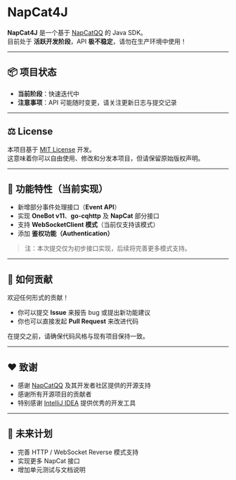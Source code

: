 # NapCat4J

**NapCat4J** 是一个基于 [NapCatQQ](https://github.com/NapNeko/NapCatQQ) 的 Java SDK。  
目前处于 **活跃开发阶段**，API **极不稳定**，请勿在生产环境中使用！

---

## 📦 项目状态
- **当前阶段**：快速迭代中
- **注意事项**：API 可能随时变更，请关注更新日志与提交记录

---

## ⚖️ License
本项目基于 [MIT License](./LICENSE) 开发。  
这意味着你可以自由使用、修改和分发本项目，但请保留原始版权声明。

---

## 🚀 功能特性（当前实现）
- 新增部分事件处理接口（**Event API**）
- 实现 **OneBot v11**、**go-cqhttp** 及 **NapCat** 部分接口
- 支持 **WebSocketClient 模式**（当前仅支持该模式）
- 添加 **鉴权功能（Authentication）**

> 注：本次提交仅为初步接口实现，后续将完善更多模式支持。

---

## 🤝 如何贡献
欢迎任何形式的贡献！
- 你可以提交 **Issue** 来报告 bug 或提出新功能建议
- 你也可以直接发起 **Pull Request** 来改进代码

在提交之前，请确保代码风格与现有项目保持一致。

---

## ❤️ 致谢
- 感谢 [NapCatQQ](https://github.com/NapNeko/NapCatQQ) 及其开发者社区提供的开源支持
- 感谢所有开源项目的贡献者
- 特别感谢 [IntelliJ IDEA](https://www.jetbrains.com/idea/) 提供优秀的开发工具

---

## 📌 未来计划
- 完善 HTTP / WebSocket Reverse 模式支持
- 实现更多 NapCat 接口
- 增加单元测试与文档说明  
